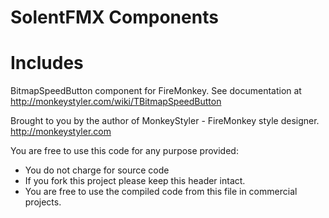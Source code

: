 # SolentFMX Components

# Includes 

BitmapSpeedButton component for FireMonkey.
See documentation at http://monkeystyler.com/wiki/TBitmapSpeedButton

Brought to you by the author of MonkeyStyler - FireMonkey style designer.
http://monkeystyler.com

You are free to use this code for any purpose provided:
* You do not charge for source code
* If you fork this project please keep this header intact.
* You are free to use the compiled code from this file in commercial projects.

